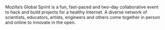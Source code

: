 Mozilla’s Global Sprint is a fun, fast-paced and two-day collaborative event to hack and build projects for a healthy Internet. A diverse network of scientists, educators, artists, engineers and others come together in person and online to innovate in the open. 
